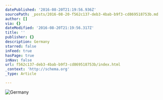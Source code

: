 ```yaml
---
datePublished: '2016-08-20T21:19:56.936Z'
sourcePath: _posts/2016-08-20-f562c137-deb3-4bab-b9f3-cd869518753b.md
author: []
via: {}
dateModified: '2016-08-20T21:19:56.317Z'
title: ''
publisher: {}
description: Germany
starred: false
inFeed: true
hasPage: true
inNav: false
url: f562c137-deb3-4bab-b9f3-cd869518753b/index.html
_context: 'http://schema.org'
_type: Article

---
```

![Germany](https://the-grid-user-content.s3-us-west-2.amazonaws.com/4f57e22d-dff5-4071-a961-0d1702f70308.jpg)